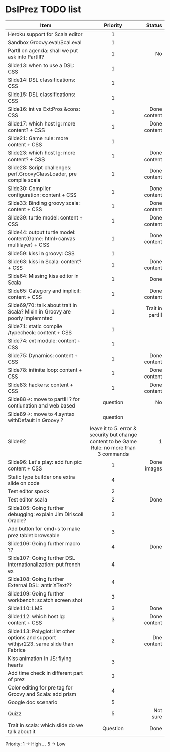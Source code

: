 DslPrez TODO list
=================
| Item        | Priority           | Status  |
| ------------- |:-------------:| -----:|
| Heroku support for Scala editor|1||
| Sandbox Groovy.eval/Scal.eval|1||
| PartII on agenda: shall we put ask into PartIII?|1|No|
| Slide13: when to use a DSL: CSS|1||
| Slide14: DSL classifications: CSS|1||
| Slide15: DSL classifications: CSS|1||
| Slide16: int vs Ext:Pros &cons: CSS|1|Done content|
| Slide17: which host lg: more content? + CSS|1|Done content|
| Slide21: Game rule: more content + CSS|1||
| Slide23: which host lg: more content? + CSS|1|Done content|
| Slide28: Script challenges: perf.GroovyClassLoader, pre compile scala|1|Done content|
| Slide30: Compiler configuration: content + CSS|1|Done content|
| Slide33: Binding groovy scala: content + CSS|1|Done content|
| Slide39: turtle model: content + CSS|1|Done content|
| Slide44: output turtle model: content(Game: html+canvas multilayer) + CSS|1|Done content|
| Slide59: kiss in groovy: CSS|1||
| Slide63: kiss in Scala: content? + CSS|1|Done content|
| Slide64: Missing kiss editor in Scala|1|Done|
| Slide65: Category and implicit: content + CSS|1|Done content|
| Slide69/70: talk about trait in Scala? Mixin in Groovy are poorly implemnted|1|Trait in partIII|
| Slide71: static compile /typecheck: content + CSS|1||
| Slide74: ext module: content + CSS|1||
| Slide75: Dynamics: content + CSS|1|Done content|
| Slide78: infinite loop: content + CSS|1|Done content|
| Slide83: hackers: content + CSS|1|Done content|
| Slide88->: move to partIII ? for contiunation and web based|question|No|
| Slide89->: move to 4.syntax withDefault in Groovy ?|question||
| Slide92| leave it to 5. error & security but change content to be Game Rule: no more than 3 commands|1||
| Slide96: Let's play: add fun pic: content + CSS|1|Done images|
| Static type builder one extra slide on code|4||
| Test editor spock|2| |
| Test editor scala|2|Done|
| Slide105: Going further debugging: explain Jim Diriscoll Oracle?|3||
| Add button for cmd+s to make prez tablet browsable|3||
| Slide106: Going further macro ??|4|Done|
| Slide107: Going further DSL internationalization: put french ex|4||
| Slide108: Going further External DSL: antlr XText??|4||
| Slide109: Going further workbench: scatch screen shot|3||
| Slide110: LMS|3|Done|
| Slide112: which host lg: content + CSS|3|Done content|
| Slide113: Polyglot: list other options and support withjsr223. same slide than Fabrice|2|Dne content|
| Kiss animation in JS: flying hearts|3||
| Add time check in different part of prez|3||
| Color editing for pre tag for Groovy and Scala: add prism|4||
| Google doc scenario|5||
| Quizz|5|Not sure|
| Trait in scala: which slide do we talk about it|Question|Done|


Priority:
1 -> High
.
.
5 -> Low

